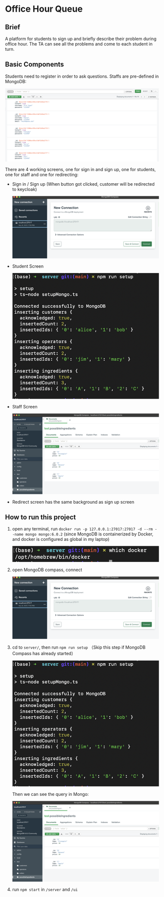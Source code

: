 # Office Hour Queue

## Brief

A platform for students to sign up and briefly describe their problem during office hour. The TA can see all the problems and come to each student in turn.

## Basic Components

Students need to register in order to ask questions. Staffs are pre-defined in MongoDB:

![Untitled](README-pics/Untitled.png)

There are 4 working screens, one for sign in and sign up, one for students, one for staff and one for redirecting:

- Sign in / Sign up (When button got clicked, customer will be redirected to keycloak)
    
    ![Untitled](README-pics/Untitled%201.png)
    
- Student Screen
    
    ![Untitled](README-pics/Untitled%202.png)
    
- Staff Screen
    
    ![Untitled](README-pics/Untitled%203.png)
    
- Redirect screen has the same background as sign up screen

## How to run this project

1. open any terminal, run `docker run -p 127.0.0.1:27017:27017 -d --rm --name mongo mongo:6.0.2` (since MongoDB is containerized by Docker, and docker is configured as global in my laptop)
    
    ![Untitled](README-pics/Untitled%204.png)
    
2. open MongoDB compass, connect
    
    ![Untitled](README-pics/Untitled%205.png)
    
3. cd to `server/`, then run `npm run setup` （Skip this step if MongoDB Compass has already started）
    
    ![Untitled](README-pics/Untitled%206.png)
    
    Then we can see the query in Mongo:
    
    ![Untitled](README-pics/Untitled%207.png)
    
4. run `npm start` in `/server` and `/ui`

##